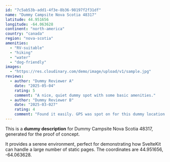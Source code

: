 ```yaml
---
id: "7c5ab53b-add1-4f3e-8b36-98197f2f31df"
name: "Dummy Campsite Nova Scotia 48317"
latitude: 44.951656
longitude: -64.063628
continent: "north-america"
country: "canada"
region: "nova-scotia"
amenities:
  - "RV-suitable"
  - "hiking"
  - "water"
  - "dog-friendly"
images:
  - "https://res.cloudinary.com/demo/image/upload/v1/sample.jpg"
reviews:
  - author: "Dummy Reviewer A"
    date: "2025-05-04"
    rating: 5
    comment: "A nice, quiet dummy spot with some basic amenities."
  - author: "Dummy Reviewer B"
    date: "2025-03-027"
    rating: 4
    comment: "Found it easily. GPS was spot on for this dummy location."
---
```


This is a **dummy description** for Dummy Campsite Nova Scotia 48317, generated for the proof of concept.

It provides a serene environment, perfect for demonstrating how SvelteKit can handle a large number of static pages. The coordinates are 44.951656, -64.063628.
